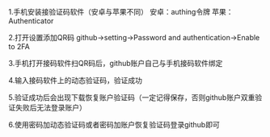1.手机安装接验证码软件（安卓与苹果不同）
安卓：authing令牌
苹果：Authenticator

2.打开设置添加QR码
github->setting->Password and authentication->Enable to 2FA

3.手机打开接码软件扫QR码后，github账户自己与手机接码软件绑定

4.输入接码软件上的动态验证码，验证成功

5.验证成功后会出现下载恢复账户验证码（一定记得保存，否则github账户双重验证失败后无法登录账户）

6.使用密码加动态验证码或者密码加账户恢复验证码登录github即可
